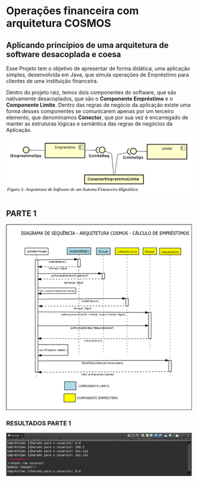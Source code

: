 # Operações financeira com arquitetura COSMOS
## Aplicando príncípios de uma arquitetura de software desacoplada e coesa


Esse Projeto tem o objetivo de apresentar de forma didática, uma aplicação simples, desenvolvida em Java, que simula operações de Empréstimo para clientes de uma instituição financeira. 

Dentro do projeto raiz, temos dois componentes do software, que são nativamente desacoplados, que são o **Componente Empréstimo** e o **Componente Limite**. Dentro das regras de negócio da aplicação existe uma forma desses componentes se comunicarem apenas por um terceiro elemento, que denominamos **Conector**, que por sua vez é encarregado de manter as estruturas lógicas e semântica das regras de negócios da Aplicação.

![](https://raw.githubusercontent.com/MaercioMamedes/cosmos-cesmac/main/docs/images/Componentes.PNG)


## PARTE 1

![](https://raw.githubusercontent.com/MaercioMamedes/cosmos-cesmac/main/docs/images/DiagramaDeSequencia.png)

### RESULTADOS PARTE 1

![](https://raw.githubusercontent.com/MaercioMamedes/cosmos-cesmac/main/docs/images/resultados.PNG)

